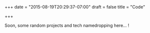 +++
date = "2015-08-19T20:29:37-07:00"
draft = false
title = "Code"

+++

Soon, some random projects and tech namedropping here... !